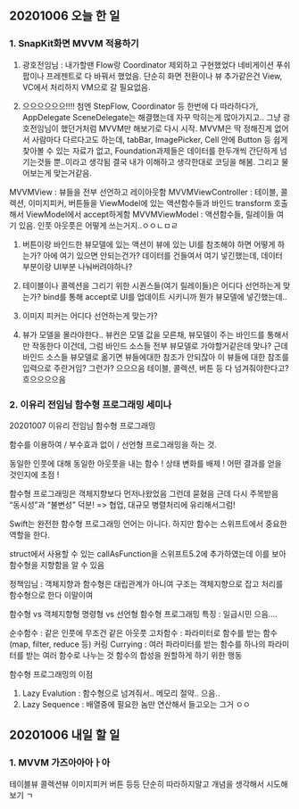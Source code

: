 ## 20201006 오늘 한 일
### 1. SnapKit화면 MVVM 적용하기
1) 광호전임님 : 내가할땐 Flow랑 Coordinator 제외하고 구현했었다
네비게이션 푸쉬 팝이나 프레젠트로 다 바꿔서 했었음.
단순히 화면 전환이나 뷰 추가같은건 View, VC에서 처리하지 VM으로 갈 필요없음.

2) 으으으으으으!!!!
첨엔 StepFlow, Coordinator 등 한번에 다 따라하다가, AppDelegate SceneDelegate는 해결했는데 자꾸 막히는게 많아가지고..
그냥 광호전임님이 했던거처럼 MVVM만 해보기로 다시 시작.
MVVM은 딱 정해진게 없어서 사람마다 다르다고도 하는데,
tabBar, ImagePicker, Cell 안에 Button 등 쉽게 찾아볼 수 있는 자료가 없고,
Foundation과제들은 데이터를 한두개씩 간단하게 넘기는것들 뿐..이라고 생각됨
결국 내가 이해하고 생각한대로 코딩을 해봄.
그리고 물어보는게 맞는거같음.

MVVMView : 뷰들을 전부 선언하고 레이아웃함
MVVMViewController : 테이블, 콜렉션, 이미지피커, 버튼들을 ViewModel에 있는 액션함수들과 바인드
transform 호출해서 ViewModel에서 accept하게함
MVVMViewModel : 액션함수들, 릴레이들 여기 있음. 인풋 아웃풋은 어떻게 쓰는거지..ㅇㅇㄴㅁㄹ

1. 버튼이랑 바인드한 뷰모델에 있는 액션이 뷰에 있는 UI를 참조해야 하면 어떻게 하는가?
아에 여기 있으면 안되는건가?
데이터를 건들여서 여기 넣긴했는데, 데이터 부분이랑 UI부분 나눠버려야하나?

2. 테이블이나 콜렉션을 그리기 위한 시퀀스들(여기 릴레이들)은 어디다 선언하는게 맞는가?
bind를 통해 accept로 UI를 업데이트 시키니까 뭔가 뷰모델에 넣긴했는데..

3. 이미지 피커는 어디다 선언하는게 맞는가?

4. 뷰가 모델을 몰라야한다..
뷰컨은 모델 값을 모른채, 뷰모델이 주는 바인드를 통해서만 작동한다 이건데,
그럼 바인드 소스들 전부 뷰모델로 가야할거같은데 맞나?
근데 바인드 소스들 뷰모델로 옮기면 뷰들에대한 참조가 안되잖아
이 뷰들에 대한 참조를 입력으로 주란거임?
그런가?
으으으음
테이블, 콜렉션, 버튼 등 다 넘겨줘야한다고? 흐으으으으음



### 2. 이유리 전임님 함수형 프로그래밍 세미나
20201007 이유리 전임님 함수형 프로그래밍

함수를 이용하여 / 부수효과 없이 / 선언형 프로그래밍을 하는 것.

동일한 인풋에 대해 동일한 아웃풋을 내는 함수 !
상태 변화를 배제 !
어떤 결과를 얻을 것인지에 초점 !

함수형 프로그래밍은 객체지향보다 먼저나왔었음
그런데 묻혔음
근데 다시 주목받음
“동시성”과 “불변성” 덕분!
=> 협업, 대규모 병렬처리에 유리해서그럼!

Swift는 완전한 함수형 프로그래밍 언어는 아니다.
하지만 함수는 스위프트에서 중요한 역할을 한다.

struct에서 사용할 수 있는 callAsFunction을 스위프트5.2에 추가하였는데 이를 보아 함수형을 지향함을 알 수 있음

정책임님 : 객체지향과 함수형은 대립관계가 아니여
구조는 객체지향으로 잡고 처리를 함수형으로 한다 이말이여

함수형 vs 객체지향형
명령형 vs 선언형
함수형 프로그래밍 특징 : 일급시민 
으음…. 

순수함수 : 같은 인풋에 무조건 같은 아웃풋
고차함수 : 파라미터로 함수를 받는 함수(map, filter, reduce 등)
커링 Currying : 여러 파라미터를 받는 함수를 하나의 파라미터를 받는 여러 함수로 나누는 것
함수의 합성을 원할하게 하기 위한 행동

함수형 프로그래밍의 이점
1. Lazy Evalution : 함수형으로 넘겨줘서.. 메모리 절약.. 으음..
2. Lazy Sequence : 배열중에 필요한 놈만 연산해서 들고오는 그거 ㅇㅇ

## 20201006 내일 할 일
### 1. MVVM 가즈아아아ㅏ아
테이블뷰 콜렉션뷰 이미지피커 버튼 등등
단순히 따라하지말고 개념을 생각해서 시도해보기 ㄱ


